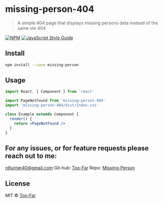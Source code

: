 # missing-person-404

> A simple 404 page that displays missing persons data instead of the same ole 404

[![NPM](https://img.shields.io/npm/v/missing-person.svg)](https://www.npmjs.com/package/missing-person) [![JavaScript Style Guide](https://img.shields.io/badge/code_style-standard-brightgreen.svg)](https://standardjs.com)

## Install

```bash
npm install --save missing-person
```

## Usage

```jsx
import React, { Component } from 'react'

import PageNotFound from 'missing-person-404'
import 'missing-person-404/dist/index.css'

class Example extends Component {
  render() {
    return <PageNotFound />
  }
}
```
## For any issues, or for feature requests please reach out to me:

[rdturner40@gmail.com](mailto:rdturner40@gmail.com)
Git-hub: [Too-Far](https://github.com/Too-Far)
Repo: [Missing-Person](https://github.com/Too-Far/missing-person-404)

## License

MIT © [Too-Far](https://github.com/Too-Far)
